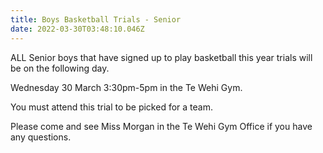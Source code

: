 ```yaml
---
title: Boys Basketball Trials - Senior
date: 2022-03-30T03:48:10.046Z
---
```

ALL Senior boys that have signed up to play basketball this year trials will be on the following day.

Wednesday 30 March 3:30pm-5pm in the Te Wehi Gym.

You must attend this trial to be picked for a team.

Please come and see Miss Morgan in the Te Wehi Gym Office if you have any questions.